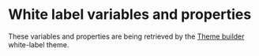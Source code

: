 # White label variables and properties

These variables and properties are being retrieved by the [Theme builder](https://design-system.deutschebahn.com/theme-builder/) white-label theme.
